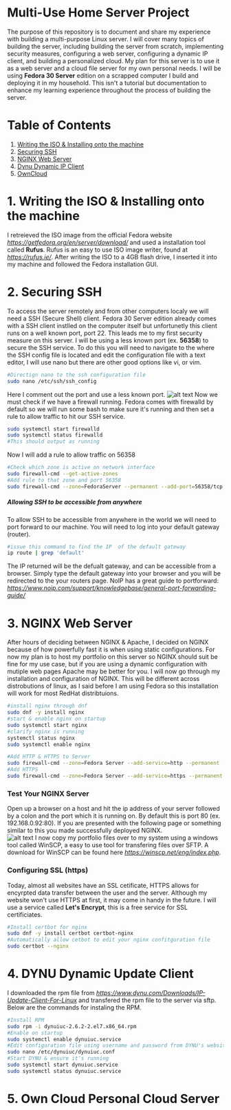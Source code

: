 # Multi-Use Home Server Project
The purpose of this repository is to document and share my experience with building a multi-purpose Linux server. I will cover many topics of building the server, including building the server from scratch, implementing security measures, configuring a web server, configuring a dynamic IP client, and building a personalized cloud. 
My plan for this server is to use it as a web server and a cloud file server for my own personal needs. 
I will be using **Fedora 30 Server** edition on a scrapped computer I build and deploying it in my household. This isn't a tutorial but documentation to enhance my learning experience throughout the process of building the server. 

# Table of Contents
1. [ Writing the ISO & Installing onto the machine ](#desc)
2. [ Securing SSH ](#SSH)
3. [ NGINX Web Server](#NGINX)
4. [ Dynu Dynamic IP Client](#dynu)
5. [ OwnCloud](#owncloud)

<a name="desc"></a>
# 1. Writing the ISO & Installing onto the machine
I retreieved the ISO image from the official Fedora website *https://getfedora.org/en/server/download/* and used a installation tool called **Rufus**.
Rufus is an easy to use ISO image writer, found at *https://rufus.ie/*. After writing the ISO to a 4GB flash drive, I inserted it into my machine and followed the Fedora installation GUI.

<a name="SSH"></a>
# 2. Securing SSH
To access the server remotely and from other computers localy we will need a SSH (Secure Shell) client.
Fedora 30 Server edition already comes with a SSH client instlled on the computer itself but unfortunetly this client runs on a well known port, port 22. This leads me to my first security measure on this server.
I will be using a less known port (ex. **56358**) to secure the SSH service. To do this you will need to navigate to the where the SSH config file is located and edit the configuration file with a text editor, I will use nano but there are other good options like vi, or vim. 
```bash
#Directign nano to the ssh configuration file
sudo nano /etc/ssh/ssh_config
```
Here I comment out the port and use a less known port. 
![alt text](https://github.com/collinkleest/HomeServer/blob/master/images/Capture.JPG)
Now we must check if we have a firewall running. Fedora comes with firewalld by default so we will run some bash to make sure it's running and then set a rule to allow traffic to hit our SSH service.
```bash
sudo systemctl start firewalld
sudo systemctl status firewalld
#This should output as running
```
Now I will add a rule to allow traffic on 56358
```bash
#Check which zone is active on network interface
sudo firewall-cmd --get-active-zones
#Add rule to that zone and port 56358
sudo firewall-cmd --zone=FedoraServer --permanent --add-port=56358/tcp
```
##### Allowing SSH to be accessible from anywhere
To allow SSH to be accessible from anywhere in the world we will need to port forward to our machine. You will need to log into your default gateway (router).
```bash
#issue this command to find the IP  of the default gateway
ip route | grep 'default'
```
The IP returned will be the defualt gateway, and can be accessible from a browser. Simply type the default gateway into your browser and you will be redirected to the your routers page. NoIP has a great guide to portforward: *https://www.noip.com/support/knowledgebase/general-port-forwarding-guide/*

<a name="NGINX"></a>
# 3. NGINX Web Server
After hours of deciding between NGINX & Apache, I decided on NGINX because of how powerfully fast it is when using static configurations. For now my plan is to host my portfolio on this server so NGINX should suit be fine for my use case, but if you are using a dynamic configuration with mutiple web pages Apache may be better for you.
I will now go through my installation and configuration of NGINX. This will be different across distrobutions of linux, as I said before I am using Fedora so this installation will work for most RedHat distribtuions.
```bash
#install nginx through dnf
sudo dnf -y install nginx
#start & enable nginx on startup
sudo systemctl start nginx
#clarify nginx is running
systemctl status nginx
sudo systemctl enable nginx
```

```bash
#Add HTTP & HTTPS to Server
sudo firewall-cmd --zone=Fedora Server --add-service=http --permanent
#Add HTTPS
sudo firewall-cmd --zone=Fedora Server --add-service=https --permanent
```

### Test Your NGINX Server
Open up a browser on a host and hit the ip address of your server followed by a colon and the port which it is running on. By default this is port 80 (ex. 192.168.0.92:80). If you are presented with the following page or something similar to this you made successfully deployed NGINX.  
![alt text](https://github.com/collinkleest/HomeServer/blob/master/images/Capture2.JPG)
I now copy my portfolio files over to my system using a windows tool called WinSCP, a easy to use tool for transfering files over SFTP. A download for WinSCP can be found here *https://winscp.net/eng/index.php*.

### Configuring SSL (https)
Today, almost all websites have an SSL cetificate, HTTPS allows for encyrpted data transfer between the user and the server. Although my website won't use HTTPS at first, it may come in handy in the future.
I will use a service called **Let's Encrypt**, this is a free service for SSL certificiates.

```bash
#Install certbot for nginx
sudo dnf -y install certbot certbot-nginx
#Automatically allow cetbot to edit your nginx confitguration file
sudo certbot --nginx
```

<a name="dynu"></a>
# 4. DYNU Dynamic Update Client
I downloaded the rpm file from *https://www.dynu.com/Downloads/IP-Update-Client-For-Linux* and transfered the rpm file to the server via sftp. Below are the commands for instaling the RPM.
```bash
#Install RPM
sudo rpm -i dynuiuc-2.6.2-2.el7.x86_64.rpm
#Enable on startup 
sudo systemctl enable dynuiuc.service
#Edit configuration file using username and password from DYNU's website
sudo nano /etc/dynuiuc/dynuiuc.conf
#Start DYNU & ensure it's running
sudo systemctl start dynuiuc.service
sudo systemctl status dynuiuc.service
```
<a name="owncloud"></a>
# 5. Own Cloud Personal Cloud Server
